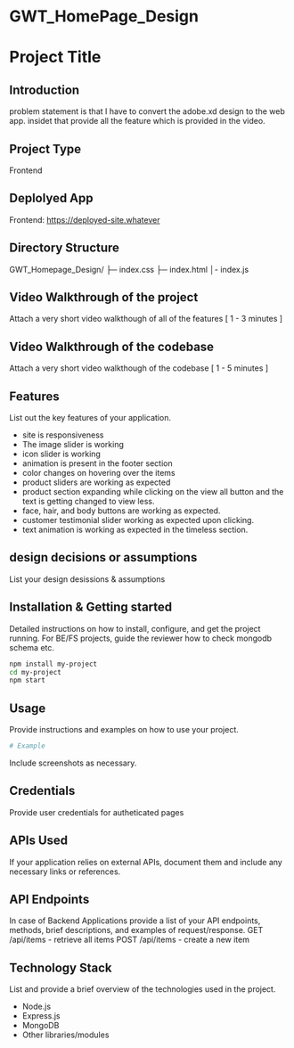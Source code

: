 # GWT_HomePage_Design
# Project Title

## Introduction
problem statement is that I have to convert the adobe.xd design to the web app. insidet that provide all the feature which is provided in the video.
## Project Type
Frontend 

## Deplolyed App
Frontend: https://deployed-site.whatever


## Directory Structure
GWT_Homepage_Design/
├─ index.css
├─ index.html
│- index.js

## Video Walkthrough of the project
Attach a very short video walkthough of all of the features [ 1 - 3 minutes ]

## Video Walkthrough of the codebase
Attach a very short video walkthough of the codebase [ 1 - 5 minutes ]

## Features
List out the key features of your application.

- site is responsiveness
- The image slider is working
- icon slider is working
- animation  is present in the footer section
- color changes on hovering over the items
- product sliders are working as expected
- product section expanding while clicking on the view all button and the text is getting changed to view less.
- face, hair, and body buttons are working as expected.
- customer testimonial slider working as expected upon clicking.
- text animation is working as expected in the timeless section.
  
## design decisions or assumptions
List your design desissions & assumptions

## Installation & Getting started
Detailed instructions on how to install, configure, and get the project running. For BE/FS projects, guide the reviewer how to check mongodb schema etc.

```bash
npm install my-project
cd my-project
npm start
```

## Usage
Provide instructions and examples on how to use your project.

```bash
# Example
```

Include screenshots as necessary.

## Credentials
Provide user credentials for autheticated pages

## APIs Used
If your application relies on external APIs, document them and include any necessary links or references.

## API Endpoints
In case of Backend Applications provide a list of your API endpoints, methods, brief descriptions, and examples of request/response.
GET /api/items - retrieve all items
POST /api/items - create a new item


## Technology Stack
List and provide a brief overview of the technologies used in the project.

- Node.js
- Express.js
- MongoDB
- Other libraries/modules
